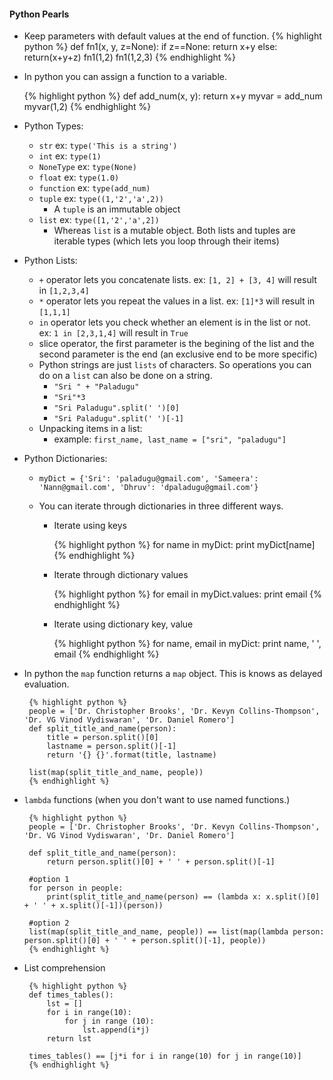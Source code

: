#### Python Pearls
+ Keep parameters with default values at the end of function.
   {% highlight python %}
   def fn1(x, y, z=None):
        if z==None:
           return x+y
        else:
           return(x+y+z)
   fn1(1,2)
   fn1(1,2,3)
   {% endhighlight %}

+ In python you can assign a function to a variable.
    
   {% highlight python %}
   def add_num(x, y):
       return x+y
   myvar = add_num
   myvar(1,2)
   {% endhighlight %}

+ Python Types:
   * `str` ex: `type('This is a string')`
   * `int` ex: `type(1)`
   * `NoneType` ex: `type(None)`
   * `float` ex: `type(1.0)`
   * `function` ex: `type(add_num)`
   * `tuple` ex: `type((1,'2','a',2))`
     - A `tuple` is an immutable object
   * `list` ex: `type([1,'2','a',2])`
     - Whereas `list` is a mutable object. Both lists and tuples are iterable types (which lets you loop through their items)

+ Python Lists:
   * `+` operator lets you concatenate lists. ex: `[1, 2] + [3, 4]` will result in `[1,2,3,4]`
   * `*` operator lets you repeat the values in a list. ex: `[1]*3` will result in `[1,1,1]`
   * `in` operator lets you check whether an element is in the list or not. ex: `1 in [2,3,1,4]` will result in `True`
   * slice operator, the first parameter is the begining of the list and the second parameter is the end (an exclusive end to be more specific)
   * Python strings are just `lists` of characters. So operations you can do on a `list` can also be done on a string.
     - `"Sri " + "Paladugu"`
     - `"Sri"*3`
     - `"Sri Paladugu".split(' ')[0]`
     - `"Sri Paladugu".split(' ')[-1]`
   * Unpacking items in a list:
     - example: `first_name, last_name = ["sri", "paladugu"]`

+ Python Dictionaries:
   * `myDict = {'Sri': 'paladugu@gmail.com', 'Sameera': 'Nann@gmail.com', 'Dhruv': 'dpaladugu@gmail.com'}`
   * You can iterate through dictionaries in three different ways.

     - Iterate using keys

       {% highlight python %}
       for name in myDict:
           print myDict[name]
       {% endhighlight %}

     - Iterate through dictionary values

       {% highlight python %}
       for email in myDict.values:
           print email
       {% endhighlight %}

     - Iterate using dictionary key, value

       {% highlight python %}
       for name, email in myDict:
           print name, ' ', email
       {% endhighlight %}

+ In python the `map` function returns a `map` object. This is knows as delayed evaluation.

       {% highlight python %}
       people = ['Dr. Christopher Brooks', 'Dr. Kevyn Collins-Thompson', 'Dr. VG Vinod Vydiswaran', 'Dr. Daniel Romero']
       def split_title_and_name(person):
           title = person.split()[0]
           lastname = person.split()[-1]
           return '{} {}'.format(title, lastname)

       list(map(split_title_and_name, people))
       {% endhighlight %}

+ `lambda` functions (when you don't want to use named functions.)

       {% highlight python %}
       people = ['Dr. Christopher Brooks', 'Dr. Kevyn Collins-Thompson', 'Dr. VG Vinod Vydiswaran', 'Dr. Daniel Romero']

       def split_title_and_name(person):
           return person.split()[0] + ' ' + person.split()[-1]

       #option 1
       for person in people:
           print(split_title_and_name(person) == (lambda x: x.split()[0] + ' ' + x.split()[-1])(person))

       #option 2
       list(map(split_title_and_name, people)) == list(map(lambda person: person.split()[0] + ' ' + person.split()[-1], people))
       {% endhighlight %}

+ List comprehension

       {% highlight python %}
       def times_tables():
           lst = []
           for i in range(10):
               for j in range (10):
                   lst.append(i*j)
           return lst

       times_tables() == [j*i for i in range(10) for j in range(10)]
       {% endhighlight %}
